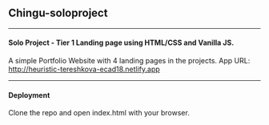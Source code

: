 ## Chingu-soloproject

---
#### Solo Project - Tier 1 Landing page using HTML/CSS and Vanilla JS.

A simple Portfolio Website with 4 landing pages in the projects.
App URL: http://heuristic-tereshkova-ecad18.netlify.app

---
#### Deployment
Clone the repo and open index.html with your browser.

